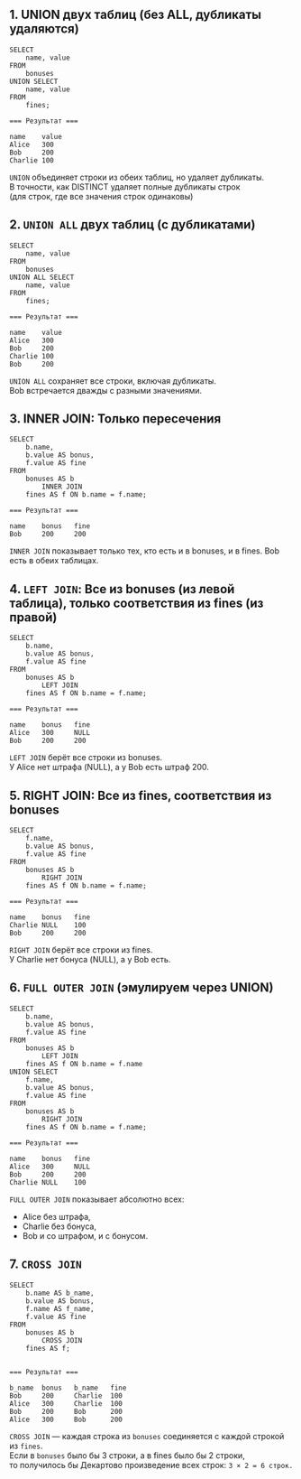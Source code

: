 ## 1. UNION двух таблиц (без ALL, дубликаты удаляются)
```
SELECT 
    name, value
FROM
    bonuses 
UNION SELECT 
    name, value
FROM
    fines;

=== Результат ===

name    value
Alice   300
Bob     200
Charlie 100
```

`UNION` объединяет строки из обеих таблиц, но удаляет дубликаты.  
В точности, как DISTINCT удаляет полные дубликаты строк  
(для строк, где все значения строк одинаковы)



## 2. `UNION ALL` двух таблиц (с дубликатами)
```
SELECT 
    name, value
FROM
    bonuses 
UNION ALL SELECT 
    name, value
FROM
    fines;

=== Результат ===

name    value
Alice   300
Bob     200
Charlie 100
Bob     200
```

`UNION ALL` сохраняет все строки, включая дубликаты.  
Bob встречается дважды с разными значениями. 


## 3. INNER JOIN: Только пересечения
```
SELECT 
    b.name, 
    b.value AS bonus, 
    f.value AS fine
FROM
    bonuses AS b
        INNER JOIN
    fines AS f ON b.name = f.name;

=== Результат ===

name    bonus   fine
Bob     200     200
```

`INNER JOIN` показывает только тех, кто есть и в bonuses, и в fines. 
Bob есть в обеих таблицах.


## 4. `LEFT JOIN`: Все из bonuses (из левой таблица), только соответствия из fines (из правой)
```
SELECT 
    b.name, 
    b.value AS bonus, 
    f.value AS fine
FROM
    bonuses AS b
        LEFT JOIN
    fines AS f ON b.name = f.name;

=== Результат ===

name    bonus   fine
Alice   300     NULL
Bob     200     200
```

`LEFT JOIN` берёт все строки из bonuses.  
У Alice нет штрафа (NULL), а у Bob есть штраф 200.


## 5. RIGHT JOIN: Все из fines, соответствия из bonuses

```
SELECT 
    f.name, 
    b.value AS bonus, 
    f.value AS fine
FROM
    bonuses AS b
        RIGHT JOIN
    fines AS f ON b.name = f.name;

=== Результат ===

name    bonus   fine
Charlie NULL    100
Bob     200     200
```
`RIGHT JOIN` берёт все строки из fines.  
У Charlie нет бонуса (NULL), а у Bob есть.


## 6. `FULL OUTER JOIN` (эмулируем через UNION)
```
SELECT 
    b.name, 
    b.value AS bonus, 
    f.value AS fine
FROM
    bonuses AS b
        LEFT JOIN
    fines AS f ON b.name = f.name 
UNION SELECT 
    f.name, 
    b.value AS bonus, 
    f.value AS fine
FROM
    bonuses AS b
        RIGHT JOIN
    fines AS f ON b.name = f.name;

=== Результат ===

name    bonus   fine
Alice   300     NULL
Bob     200     200
Charlie NULL    100
```

`FULL OUTER JOIN` показывает абсолютно всех: 
- Alice без штрафа, 
- Charlie без бонуса, 
- Bob и со штрафом, и с бонусом.

## 7. `CROSS JOIN`

```
SELECT 
    b.name AS b_name, 
    b.value AS bonus, 
    f.name AS f_name, 
    f.value AS fine
FROM
    bonuses AS b
        CROSS JOIN
    fines AS f;
    

=== Результат ===

b_name  bonus   b_name   fine
Bob	    200	    Charlie  100
Alice	300	    Charlie  100
Bob	    200	    Bob	     200
Alice	300	    Bob	     200
```

`CROSS JOIN` — каждая строка из `bonuses` соединяется с каждой строкой из `fines`.  
Если в `bonuses` было бы 3 строки, а в fines было бы 2 строки,  
то получилось бы Декартово произведение всех строк: `3 × 2 = 6 строк.`